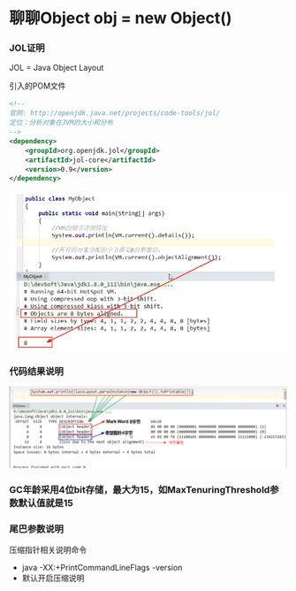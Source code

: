 # 聊聊Object obj = new Object()

### JOL证明

JOL = Java Object Layout

引入的POM文件

```xml
<!--
官网: http://openjdk.java.net/projects/code-tools/jol/
定位：分析对象在JVM的大小和分布
-->
<dependency>
    <groupId>org.openjdk.jol</groupId>
	<artifactId>jol-core</artifactId>
	<version>0.9</version>
</dependency>
```

![image-20230729074416728](images/9.JOL库的应用示例.png)

### 代码结果说明

![image-20230729075858398](images/10.创建对象结果说明.png)

### GC年龄采用4位bit存储，最大为15，如MaxTenuringThreshold参数默认值就是15



### 尾巴参数说明

压缩指针相关说明命令

- java -XX:+PrintCommandLineFlags -version
- 默认开启压缩说明



